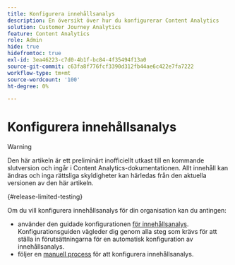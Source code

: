 ```yaml
---
title: Konfigurera innehållsanalys
description: En översikt över hur du konfigurerar Content Analytics
solution: Customer Journey Analytics
feature: Content Analytics
role: Admin
hide: true
hidefromtoc: true
exl-id: 3ea46223-c7d0-4b1f-bc84-4f35494f13a0
source-git-commit: c63fa8f776fcf3390d312fb44ae6c422e7fa7222
workflow-type: tm+mt
source-wordcount: '100'
ht-degree: 0%

---
```


# Konfigurera innehållsanalys

>[!WARNING]
>
>Den här artikeln är ett preliminärt inofficiellt utkast till en kommande slutversion och ingår i Content Analytics-dokumentationen. Allt innehåll kan ändras och inga rättsliga skyldigheter kan härledas från den aktuella versionen av den här artikeln.
>

{#release-limited-testing}

Om du vill konfigurera innehållsanalys för din organisation kan du antingen:

* använder den guidade konfigurationen [för innehållsanalys](guided.md). Konfigurationsguiden vägleder dig genom alla steg som krävs för att ställa in förutsättningarna för en automatisk konfiguration av innehållsanalys.
* följer en [manuell process](manual.md) för att konfigurera innehållsanalys.
